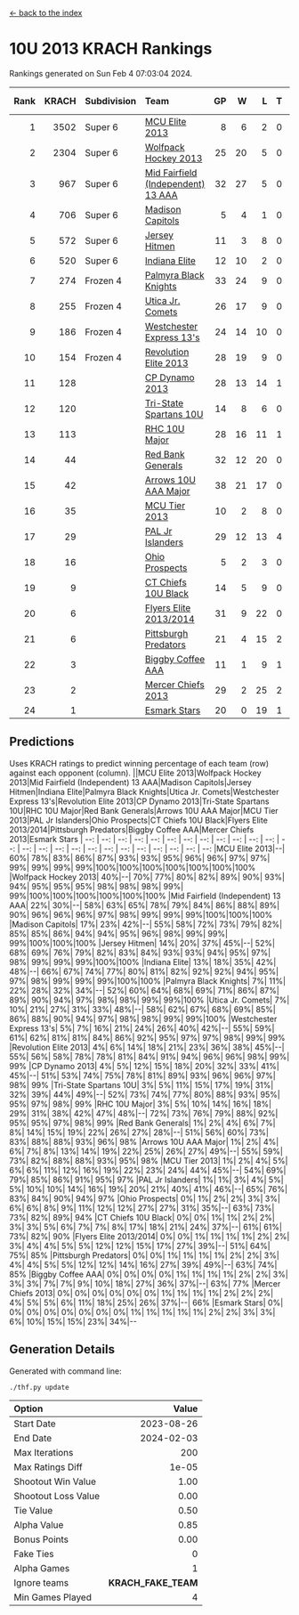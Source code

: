 [<- back to the index](readme.md)
# 10U 2013 KRACH Rankings
Rankings generated on Sun Feb  4 07:03:04 2024.

Rank|KRACH|Subdivision|Team|GP|W|L|T|OTW|OTL|SoS|Exp Wins|Win Diff
---:|---:|:---|:---|---:|---:|---:|---:|---:|---:|---:|---:|---:
1|3502|Super 6|[MCU Elite 2013](https://gamesheetstats.com/seasons/3664/teams/140889/schedule)|8|6|2|0|0|0|1279|6.8|-0.0
2|2304|Super 6|[Wolfpack Hockey 2013](https://gamesheetstats.com/seasons/3664/teams/140894/schedule)|25|20|5|0|0|1|841|20.8|-0.0
3|967|Super 6|[Mid Fairfield (Independent) 13 AAA](https://gamesheetstats.com/seasons/3664/teams/140891/schedule)|32|27|5|0|2|0|321|27.8|-0.0
4|706|Super 6|[Madison Capitols](https://gamesheetstats.com/seasons/3664/teams/162460/schedule)|5|4|1|0|1|0|215|4.9|0.0
5|572|Super 6|[Jersey Hitmen](https://gamesheetstats.com/seasons/3664/teams/140893/schedule)|11|3|8|0|0|1|2112|3.8|-0.0
6|520|Super 6|[Indiana Elite](https://gamesheetstats.com/seasons/3664/teams/144358/schedule)|12|10|2|0|0|0|157|10.9|0.0
7|274|Frozen 4|[Palmyra Black Knights](https://gamesheetstats.com/seasons/3664/teams/140906/schedule)|33|24|9|0|0|2|338|24.8|-0.0
8|255|Frozen 4|[Utica Jr. Comets](https://gamesheetstats.com/seasons/3664/teams/140900/schedule)|26|17|9|0|3|0|329|17.8|-0.0
9|186|Frozen 4|[Westchester Express 13's](https://gamesheetstats.com/seasons/3664/teams/140899/schedule)|24|14|10|0|0|2|448|14.8|-0.0
10|154|Frozen 4|[Revolution Elite 2013](https://gamesheetstats.com/seasons/3664/teams/140904/schedule)|28|19|9|0|2|1|218|19.8|-0.0
11|128||[CP Dynamo 2013](https://gamesheetstats.com/seasons/3664/teams/140901/schedule)|28|13|14|1|2|1|389|14.3|-0.0
12|120||[Tri-State Spartans 10U](https://gamesheetstats.com/seasons/3664/teams/144359/schedule)|14|8|6|0|0|1|271|8.9|0.0
13|113||[RHC 10U Major](https://gamesheetstats.com/seasons/3664/teams/140895/schedule)|28|16|11|1|1|2|218|17.3|-0.0
14|44||[Red Bank Generals](https://gamesheetstats.com/seasons/3664/teams/140896/schedule)|32|12|20|0|0|2|311|12.8|-0.0
15|42||[Arrows 10U AAA Major](https://gamesheetstats.com/seasons/3664/teams/140902/schedule)|38|21|17|0|0|1|138|21.8|-0.0
16|35||[MCU Tier 2013](https://gamesheetstats.com/seasons/3664/teams/140890/schedule)|10|2|8|0|2|0|410|2.8|-0.0
17|29||[PAL Jr Islanders](https://gamesheetstats.com/seasons/3664/teams/140903/schedule)|29|12|13|4|2|1|99|14.8|-0.0
18|16||[Ohio Prospects](https://gamesheetstats.com/seasons/3664/teams/199158/schedule)|5|2|3|0|0|0|128|2.9|0.0
19|9||[CT Chiefs 10U Black](https://gamesheetstats.com/seasons/3664/teams/140892/schedule)|14|5|9|0|0|0|53|5.8|-0.0
20|6||[Flyers Elite 2013/2014](https://gamesheetstats.com/seasons/3664/teams/140898/schedule)|31|9|22|0|0|0|53|9.8|-0.0
21|6||[Pittsburgh Predators](https://gamesheetstats.com/seasons/3664/teams/140907/schedule)|21|4|15|2|0|0|118|5.8|-0.0
22|3||[Biggby Coffee AAA](https://gamesheetstats.com/seasons/3664/teams/144357/schedule)|11|1|9|1|1|0|231|2.4|0.0
23|2||[Mercer Chiefs 2013](https://gamesheetstats.com/seasons/3664/teams/140897/schedule)|29|2|25|2|0|0|115|3.8|-0.0
24|1||[Esmark Stars](https://gamesheetstats.com/seasons/3664/teams/140905/schedule)|20|0|19|1|0|1|145|1.4|0.0

## Predictions
Uses KRACH ratings to predict winning percentage of each team (row) against each opponent (column).
||MCU Elite 2013|Wolfpack Hockey 2013|Mid Fairfield (Independent) 13 AAA|Madison Capitols|Jersey Hitmen|Indiana Elite|Palmyra Black Knights|Utica Jr. Comets|Westchester Express 13's|Revolution Elite 2013|CP Dynamo 2013|Tri-State Spartans 10U|RHC 10U Major|Red Bank Generals|Arrows 10U AAA Major|MCU Tier 2013|PAL Jr Islanders|Ohio Prospects|CT Chiefs 10U Black|Flyers Elite 2013/2014|Pittsburgh Predators|Biggby Coffee AAA|Mercer Chiefs 2013|Esmark Stars
| --: | --: | --: | --: | --: | --: | --: | --: | --: | --: | --: | --: | --: | --: | --: | --: | --: | --: | --: | --: | --: | --: | --: | --: | --: 
|MCU Elite 2013|--| 60%| 78%| 83%| 86%| 87%| 93%| 93%| 95%| 96%| 96%| 97%| 97%| 99%| 99%| 99%| 99%|100%|100%|100%|100%|100%|100%|100%
|Wolfpack Hockey 2013| 40%|--| 70%| 77%| 80%| 82%| 89%| 90%| 93%| 94%| 95%| 95%| 95%| 98%| 98%| 98%| 99%| 99%|100%|100%|100%|100%|100%|100%
|Mid Fairfield (Independent) 13 AAA| 22%| 30%|--| 58%| 63%| 65%| 78%| 79%| 84%| 86%| 88%| 89%| 90%| 96%| 96%| 96%| 97%| 98%| 99%| 99%| 99%|100%|100%|100%
|Madison Capitols| 17%| 23%| 42%|--| 55%| 58%| 72%| 73%| 79%| 82%| 85%| 85%| 86%| 94%| 94%| 95%| 96%| 98%| 99%| 99%| 99%|100%|100%|100%
|Jersey Hitmen| 14%| 20%| 37%| 45%|--| 52%| 68%| 69%| 76%| 79%| 82%| 83%| 84%| 93%| 93%| 94%| 95%| 97%| 98%| 99%| 99%| 99%|100%|100%
|Indiana Elite| 13%| 18%| 35%| 42%| 48%|--| 66%| 67%| 74%| 77%| 80%| 81%| 82%| 92%| 92%| 94%| 95%| 97%| 98%| 99%| 99%| 99%|100%|100%
|Palmyra Black Knights|  7%| 11%| 22%| 28%| 32%| 34%|--| 52%| 60%| 64%| 68%| 69%| 71%| 86%| 87%| 89%| 90%| 94%| 97%| 98%| 98%| 99%| 99%|100%
|Utica Jr. Comets|  7%| 10%| 21%| 27%| 31%| 33%| 48%|--| 58%| 62%| 67%| 68%| 69%| 85%| 86%| 88%| 90%| 94%| 97%| 98%| 98%| 99%| 99%|100%
|Westchester Express 13's|  5%|  7%| 16%| 21%| 24%| 26%| 40%| 42%|--| 55%| 59%| 61%| 62%| 81%| 81%| 84%| 86%| 92%| 95%| 97%| 97%| 98%| 99%| 99%
|Revolution Elite 2013|  4%|  6%| 14%| 18%| 21%| 23%| 36%| 38%| 45%|--| 55%| 56%| 58%| 78%| 78%| 81%| 84%| 91%| 94%| 96%| 96%| 98%| 99%| 99%
|CP Dynamo 2013|  4%|  5%| 12%| 15%| 18%| 20%| 32%| 33%| 41%| 45%|--| 51%| 53%| 74%| 75%| 78%| 81%| 89%| 93%| 96%| 96%| 97%| 98%| 99%
|Tri-State Spartans 10U|  3%|  5%| 11%| 15%| 17%| 19%| 31%| 32%| 39%| 44%| 49%|--| 52%| 73%| 74%| 77%| 80%| 88%| 93%| 95%| 95%| 97%| 98%| 99%
|RHC 10U Major|  3%|  5%| 10%| 14%| 16%| 18%| 29%| 31%| 38%| 42%| 47%| 48%|--| 72%| 73%| 76%| 79%| 88%| 92%| 95%| 95%| 97%| 98%| 99%
|Red Bank Generals|  1%|  2%|  4%|  6%|  7%|  8%| 14%| 15%| 19%| 22%| 26%| 27%| 28%|--| 51%| 56%| 60%| 73%| 83%| 88%| 88%| 93%| 96%| 98%
|Arrows 10U AAA Major|  1%|  2%|  4%|  6%|  7%|  8%| 13%| 14%| 19%| 22%| 25%| 26%| 27%| 49%|--| 55%| 59%| 73%| 82%| 88%| 88%| 93%| 95%| 98%
|MCU Tier 2013|  1%|  2%|  4%|  5%|  6%|  6%| 11%| 12%| 16%| 19%| 22%| 23%| 24%| 44%| 45%|--| 54%| 69%| 79%| 85%| 86%| 91%| 95%| 97%
|PAL Jr Islanders|  1%|  1%|  3%|  4%|  5%|  5%| 10%| 10%| 14%| 16%| 19%| 20%| 21%| 40%| 41%| 46%|--| 65%| 76%| 83%| 84%| 90%| 94%| 97%
|Ohio Prospects|  0%|  1%|  2%|  2%|  3%|  3%|  6%|  6%|  8%|  9%| 11%| 12%| 12%| 27%| 27%| 31%| 35%|--| 63%| 73%| 73%| 82%| 89%| 94%
|CT Chiefs 10U Black|  0%|  0%|  1%|  1%|  2%|  2%|  3%|  3%|  5%|  6%|  7%|  7%|  8%| 17%| 18%| 21%| 24%| 37%|--| 61%| 61%| 73%| 82%| 90%
|Flyers Elite 2013/2014|  0%|  0%|  1%|  1%|  1%|  1%|  2%|  2%|  3%|  4%|  4%|  5%|  5%| 12%| 12%| 15%| 17%| 27%| 39%|--| 51%| 64%| 75%| 85%
|Pittsburgh Predators|  0%|  0%|  1%|  1%|  1%|  1%|  2%|  2%|  3%|  4%|  4%|  5%|  5%| 12%| 12%| 14%| 16%| 27%| 39%| 49%|--| 63%| 74%| 85%
|Biggby Coffee AAA|  0%|  0%|  0%|  0%|  1%|  1%|  1%|  1%|  2%|  2%|  3%|  3%|  3%|  7%|  7%|  9%| 10%| 18%| 27%| 36%| 37%|--| 63%| 77%
|Mercer Chiefs 2013|  0%|  0%|  0%|  0%|  0%|  0%|  1%|  1%|  1%|  1%|  2%|  2%|  2%|  4%|  5%|  5%|  6%| 11%| 18%| 25%| 26%| 37%|--| 66%
|Esmark Stars|  0%|  0%|  0%|  0%|  0%|  0%|  0%|  0%|  1%|  1%|  1%|  1%|  1%|  2%|  2%|  3%|  3%|  6%| 10%| 15%| 15%| 23%| 34%|--

## Generation Details

Generated with command line:
```
./thf.py update
```

| Option | Value |
| :----- | ----: |
| Start Date | 2023-08-26 |
| End Date | 2024-02-03 |
| Max Iterations | 200 |
| Max Ratings Diff | 1e-05 |
| Shootout Win Value | 1.00 |
| Shootout Loss Value | 0.00 |
| Tie Value | 0.50 |
| Alpha Value | 0.85 |
| Bonus Points | 0.00 |
| Fake Ties | 0 |
| Alpha Games | 1 |
| Ignore teams | __KRACH_FAKE_TEAM__ |
| Min Games Played | 4 |

